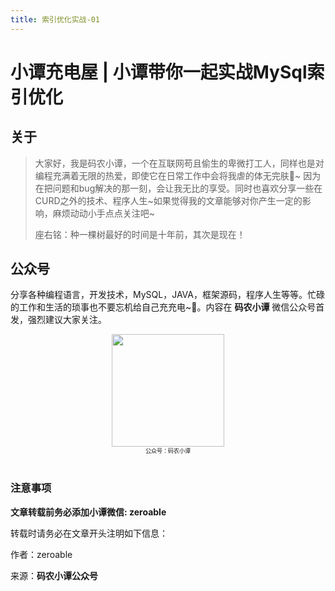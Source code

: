 ```yaml
---
title: 索引优化实战-01 
---
```


# 小谭充电屋 | 小谭带你一起实战MySql索引优化 







## 关于

  

>大家好，我是码农小谭，一个在互联网苟且偷生的卑微打工人，同样也是对编程充满着无限的热爱，即使它在日常工作中会将我虐的体无完肤🤣~ 因为在把问题和bug解决的那一刻，会让我无比的享受。同时也喜欢分享一些在CURD之外的技术、程序人生~如果觉得我的文章能够对你产生一定的影响，麻烦动动小手点点关注吧~
>
>座右铭：种一棵树最好的时间是十年前，其次是现在！



## 公众号

分享各种编程语言，开发技术，MySQL，JAVA，框架源码，程序人生等等。忙碌的工作和生活的琐事也不要忘机给自己充充电~🔋。内容在 **码农小谭** 微信公众号首发，强烈建议大家关注。

  

<div align="center">
    <img src="https://vkceyugu.cdn.bspapp.com/VKCEYUGU-85560678-a5a7-4ec9-af20-339c9573e9fe/ba1a6204-065f-470a-bff7-684dd97af734.jpg" width="180px">
    <div style="font-size: 9px;">公众号：码农小谭</div>
    <br/>
</div>


### 注意事项

  
**文章转载前务必添加小谭微信: zeroable**  

  
转载时请务必在文章开头注明如下信息：    

作者：zeroable

来源：**码农小谭公众号**